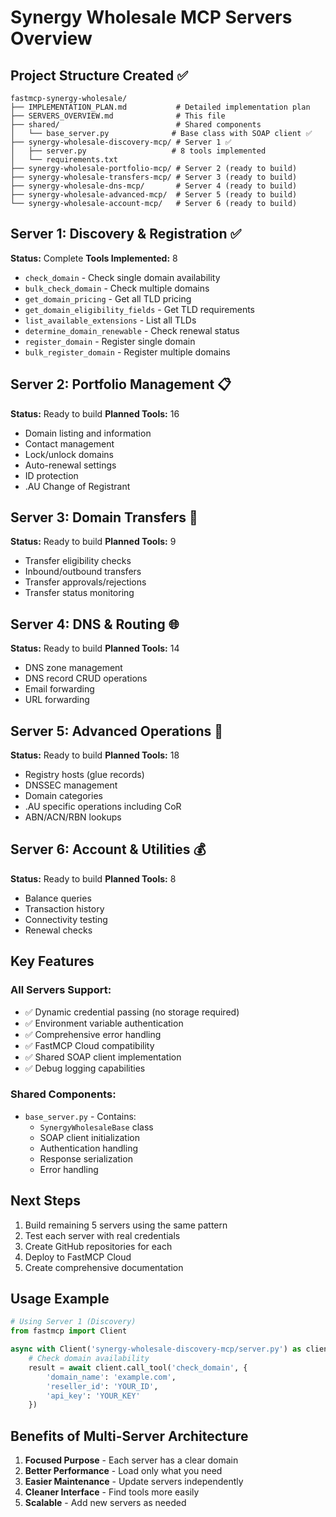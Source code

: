 # Synergy Wholesale MCP Servers Overview

## Project Structure Created ✅

```
fastmcp-synergy-wholesale/
├── IMPLEMENTATION_PLAN.md           # Detailed implementation plan
├── SERVERS_OVERVIEW.md              # This file
├── shared/                          # Shared components
│   └── base_server.py              # Base class with SOAP client ✅
├── synergy-wholesale-discovery-mcp/ # Server 1 ✅
│   ├── server.py                   # 8 tools implemented
│   └── requirements.txt
├── synergy-wholesale-portfolio-mcp/ # Server 2 (ready to build)
├── synergy-wholesale-transfers-mcp/ # Server 3 (ready to build)
├── synergy-wholesale-dns-mcp/       # Server 4 (ready to build)
├── synergy-wholesale-advanced-mcp/  # Server 5 (ready to build)
└── synergy-wholesale-account-mcp/   # Server 6 (ready to build)
```

## Server 1: Discovery & Registration ✅
**Status:** Complete
**Tools Implemented:** 8
- `check_domain` - Check single domain availability
- `bulk_check_domain` - Check multiple domains
- `get_domain_pricing` - Get all TLD pricing
- `get_domain_eligibility_fields` - Get TLD requirements
- `list_available_extensions` - List all TLDs
- `determine_domain_renewable` - Check renewal status
- `register_domain` - Register single domain
- `bulk_register_domain` - Register multiple domains

## Server 2: Portfolio Management 📋
**Status:** Ready to build
**Planned Tools:** 16
- Domain listing and information
- Contact management
- Lock/unlock domains
- Auto-renewal settings
- ID protection
- .AU Change of Registrant

## Server 3: Domain Transfers 🔄
**Status:** Ready to build
**Planned Tools:** 9
- Transfer eligibility checks
- Inbound/outbound transfers
- Transfer approvals/rejections
- Transfer status monitoring

## Server 4: DNS & Routing 🌐
**Status:** Ready to build
**Planned Tools:** 14
- DNS zone management
- DNS record CRUD operations
- Email forwarding
- URL forwarding

## Server 5: Advanced Operations 🏢
**Status:** Ready to build
**Planned Tools:** 18
- Registry hosts (glue records)
- DNSSEC management
- Domain categories
- .AU specific operations including CoR
- ABN/ACN/RBN lookups

## Server 6: Account & Utilities 💰
**Status:** Ready to build
**Planned Tools:** 8
- Balance queries
- Transaction history
- Connectivity testing
- Renewal checks

## Key Features

### All Servers Support:
- ✅ Dynamic credential passing (no storage required)
- ✅ Environment variable authentication
- ✅ Comprehensive error handling
- ✅ FastMCP Cloud compatibility
- ✅ Shared SOAP client implementation
- ✅ Debug logging capabilities

### Shared Components:
- `base_server.py` - Contains:
  - `SynergyWholesaleBase` class
  - SOAP client initialization
  - Authentication handling
  - Response serialization
  - Error handling

## Next Steps

1. Build remaining 5 servers using the same pattern
2. Test each server with real credentials
3. Create GitHub repositories for each
4. Deploy to FastMCP Cloud
5. Create comprehensive documentation

## Usage Example

```python
# Using Server 1 (Discovery)
from fastmcp import Client

async with Client('synergy-wholesale-discovery-mcp/server.py') as client:
    # Check domain availability
    result = await client.call_tool('check_domain', {
        'domain_name': 'example.com',
        'reseller_id': 'YOUR_ID',
        'api_key': 'YOUR_KEY'
    })
```

## Benefits of Multi-Server Architecture

1. **Focused Purpose** - Each server has a clear domain
2. **Better Performance** - Load only what you need
3. **Easier Maintenance** - Update servers independently
4. **Cleaner Interface** - Find tools more easily
5. **Scalable** - Add new servers as needed